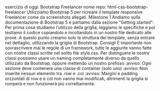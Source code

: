 esercizio di oggi: Bootstrap Freelancer
nome repo: html-css-bootstrap-freelancer
Utilizziamo Bootstrap 5 per ricreare il template responsive Freelancer come da screenshots allegati.
Milestone 1 Andiamo sulla documentazione di Bootstrap 5 e partiamo dalla sezione "Getting started": Per prima cosa studiamo l'utilizzo della griglia, leggiamo le specifiche e poi testiamo il codice copiandolo e incollandolo in un nostro file dedicato alle prove.
A questo punto creiamo solo la struttura del template, senza entrare nel dettaglio, utilizzando la griglia di Bootstrap.
Consigli
È importante non sovrascrivere mai le regole di un framework, tutte le aggiunte vanno fatte con nostre classi scritte nel solito file style.css.
Per distinguere le nostre classi possiamo usare un naming completamente diverso da quello utilizzato da Bootstrap, oppure mettendo un nostro prefisso
:avviso: Ogni sezione deve contenere una classe di container (solo uno)
:avviso: Non inserite nessun elemento tra .row e .col
:avviso: Margini e padding orzzontali di row e e col non vanno mai modificati, altrimenti la griglia si romperà e non funzionerà più correttamente.
